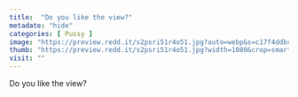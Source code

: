 ```yaml
---
title:  "Do you like the view?"
metadate: "hide"
categories: [ Pussy ]
image: "https://preview.redd.it/s2psri51r4o51.jpg?auto=webp&s=c17f4ddbc9be5331c53e9084cd1b191f6c5d1924"
thumb: "https://preview.redd.it/s2psri51r4o51.jpg?width=1080&crop=smart&auto=webp&s=67407071006564d3fd7297554896baf65a8a5a1f"
visit: ""
---
```

Do you like the view?
